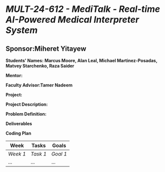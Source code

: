 # *MULT-24-612 - MediTalk - Real-time AI-Powered Medical Interpreter System*
## **Sponsor:Miheret Yitayew**

**Students' Names: Marcus Moore, Alan Leal, Michael Martinez-Posadas, Matvey Starchenko, Raza Saider**

**Mentor:**

**Faculty Advisor:Tamer Nadeem**

**Project:**

**Project Description:**

**Problem Definition:**

**Deliverables**

**Coding Plan**

| Week | Tasks | Goals |
|------|-------|-------|
| _Week 1_ | _Task 1_ | _Goal 1_ |
| ... | ... | ... |
